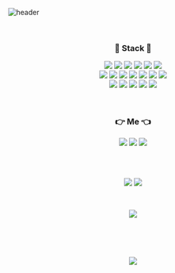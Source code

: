 ![header](https://capsule-render.vercel.app/api?type=soft&color=auto&height=150&section=header&text=Sungho%20Park&fontSize=90&animation=fadeIn)

<br>
<h3 align="center"> 🔨 Stack 🔧 </h3>

<p align="center">
  <img src="https://img.shields.io/badge/Java-007396?style=flat&logo=Java&logoColor=white"/>
  <img src="https://img.shields.io/badge/JavaScript-F7DF1E?style=flat&logo=JavaScript&logoColor=white"/>
  <img src="https://img.shields.io/badge/Python-3776AB?style=flat&logo=Python&logoColor=white"/>
  <img src="https://img.shields.io/badge/C-A8B9CC?style=flat&logo=C&logoColor=white"/>
  <img src="https://img.shields.io/badge/HTML5-E34F26?style=flat&logo=Html5&logoColor=white"/>
  <img src="https://img.shields.io/badge/CSS3-1572B6?style=flat&logo=Css3&logoColor=white"/>
  <br>
  <img src="https://img.shields.io/badge/Spring-6DB33F?style=flat&logo=Spring&logoColor=white"/>
  <img src="https://img.shields.io/badge/SpringBoot-6DB33F?style=flat&logo=SpringBoot&logoColor=white"/>
  <img src="https://img.shields.io/badge/MySQL-4479A1?style=flat&logo=Mysql&logoColor=white"/>
  <img src="https://img.shields.io/badge/MariaDB-003545?style=flat&logo=MariaDB&logoColor=white"/>
  <img src="https://img.shields.io/badge/WebRTC-333333?style=flat&logo=WebRTC&logoColor=white"/>
  <img src="https://img.shields.io/badge/Hibernate-59666C?style=flat&logo=Hibernate&logoColor=white"/>
  <img src="https://img.shields.io/badge/Vue.js-4FC08D?style=flat&logo=Vue.js&logoColor=white"/>
  <br>
  <img src="https://img.shields.io/badge/Firebase-FFCA28?style=flat&logo=Firebase&logoColor=white"/>
  <img src="https://img.shields.io/badge/Swagger-85EA2D?style=flat&logo=Swagger&logoColor=white"/>
  <img src="https://img.shields.io/badge/AWS-232F3E?style=flat&logo=AmazonAws&logoColor=white"/>
  <img src="https://img.shields.io/badge/Jenkins-D24939?style=flat&logo=Jenkins&logoColor=white"/>
  <img src="https://img.shields.io/badge/Jira-0052CC?style=flat&logo=Jira&logoColor=white"/>
</p>
<br>

<h3 align="center"> 👉  Me  👈 </h3>
<p align="center">
  <a href="https://caring-moose-41f.notion.site/137409b95cc34c8f8d84afb63eabd037"><img src="https://img.shields.io/badge/Notion-000000?style=flat-square&logo=Notion&logoColor=white&link=https://caring-moose-41f.notion.site/137409b95cc34c8f8d84afb63eabd037"/></a>
  <a href="https://velog.io/@solser12"><img src="https://img.shields.io/badge/Blog-11B48A?style=flat-square&logo=Vimeo&logoColor=white&link=https://velog.io/@solser12"/></a>
  <a href="mailto:solser1526@gmail.com"><img src="https://img.shields.io/badge/Gmail-EA4335?style=flat-square&logo=Gmail&logoColor=white&link=solser1526@gmail.com"/></a>
</p>

<br><br>
<p align="center">
  <img src="https://github-readme-stats.vercel.app/api?username=solser12&show_icons=true&theme=onedark">
  <img src="https://github-readme-stats.vercel.app/api?username=solser12&show_icons=true&theme=onedark">
</p>

<br>
<p align="center">
  <a href="https://solved.ac/solser12" target="_blank"><img src="http://mazassumnida.wtf/api/v2/generate_badge?boj=solser12"></a>
</p>

<br><br><br>
<p align="center">
  <img src="https://hits.seeyoufarm.com/api/count/incr/badge.svg?url=https%3A%2F%2Fgithub.com%2Fsolser12&count_bg=%2379C83D&title_bg=%23555555&icon=&icon_color=%23E7E7E7&title=hits&edge_flat=false"/></a>
</p>
<!--
**solser12/solser12** is a ✨ _special_ ✨ repository because its `README.md` (this file) appears on your GitHub profile.

Here are some ideas to get you started:

- 🔭 I’m currently working on ...
- 🌱 I’m currently learning ...
- 👯 I’m looking to collaborate on ...
- 🤔 I’m looking for help with ...
- 💬 Ask me about ...
- 📫 How to reach me: ...
- 😄 Pronouns: ...
- ⚡ Fun fact: ...
-->
